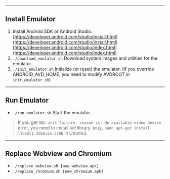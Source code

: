 ----
## Install Emulator
1. Install Android SDK or Android Studio.  
[https://developer.android.com/studio/install.html](https://developer.android.com/studio/install.html)
[https://developer.android.com/studio/index.html](https://developer.android.com/studio/index.html)
2. ```./download_emulator.sh``` Download system images and utilities for the emulator.
3. ```./init_emulator.sh``` Initialize (or reset) the emulator. (If you override ANDROID_AVD_HOME, you need to modify AVDROOT in ```init_emulator.sh```)

----
## Run Emulator
* ```./run_emulator.sh``` Start the emulator.

> If you get ```SDL init failure, reason is: No available video device``` error, you need to install sdl library. (e.g., ```sudo apt-get install libsdl1.2debian:i386``` in Ubuntu).

----
## Replace Webview and Chromium
* ```./replace_webview.sh [new_webview.apk]```
* ```./replace_chromium.sh [new_chromium.apk]```
